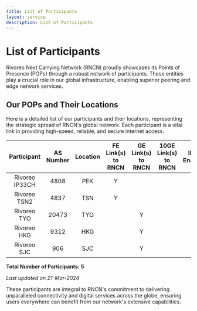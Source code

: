 ```yaml
---
title: List of Participants
layout: service
description: List of Participants
---
```


# List of Participants

Rivoreo Next Carrying Network (RNCN) proudly showcases its Points of Presence (POPs) through a robust network of participants. These entities play a crucial role in our global infrastructure, enabling superior peering and edge network services.

## Our POPs and Their Locations

Here is a detailed list of our participants and their locations, representing the strategic spread of RNCN's global network. Each participant is a vital link in providing high-speed, reliable, and secure internet access.

| **Participant**       | **AS Number** | **Location** | **FE Link(s) to RNCN** | **GE Link(s) to RNCN** | **10GE Link(s) to RNCN** | **IPv6 Enabled** |
|:---------------------:|:-------------:|:------------:|:----------------------:|:----------------------:|:------------------------:|:----------------:|
| Rivoreo IP33CH        | 4808          | PEK          | Y                      |                        |                          | Y                |
| Rivoreo TSN2          | 4837          | TSN          | Y                      |                        |                          | Y                |
| Rivoreo TYO           | 20473         | TYO          |                        | Y                      |                          | Y                |
| Rivoreo HKG           | 9312          | HKG          |                        | Y                      |                          | Y                |
| Rivoreo SJC           | 906           | SJC          |                        | Y                      |                          | Y                |

**Total Number of Participants: 5**

_Last updated on 21-Mar-2024_

These participants are integral to RNCN's commitment to delivering unparalleled connectivity and digital services across the globe, ensuring users everywhere can benefit from our network's extensive capabilities.
